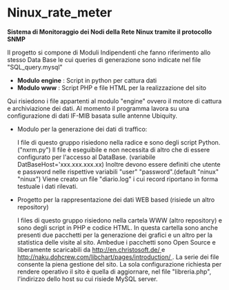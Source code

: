 Ninux_rate_meter
================

**Sistema di Monitoraggio dei Nodi della Rete Ninux tramite il protocollo SNMP**

Il progetto si compone di Moduli Indipendenti che fanno riferimento allo stesso
Data Base le cui queries di generazione sono indicate nel file "SQL_query.mysql"

 - **Modulo engine** : Script in python per cattura dati
 - **Modulo www** : Script PHP e file HTML per la realizzazione   del sito
  
Qui risiedono i file appartenti al modulo "engine" ovvero il motore di cattura e 
archiviazione dei dati.
Al momento il programma lavora su una configurazione di dati  IF-MIB basata sulle antenne 
Ubiquity.
 
 - Modulo per la generazione dei dati di traffico:

	I file di questo gruppo risiedono nella radice  e sono degli script 
	Python. ("nxrm.py")
	Il file è eseguibile e non necessita di altro che di essere configurato per
	l'accesso al DataBase. (variabile DatBaseHost='xxx.xxx.xxx.xx) Inoltre devono essere definiti  che utente
   	e password nelle rispettive variabili "user" "password".(default "ninux" "ninux")
	Viene creato un file "diario.log" i cui record riportano in forma testuale i dati rilevati.
	
 - Progetto per la rappresentazione dei dati WEB based (risiede un altro repository)
 
	I files di questo gruppo risiedono nella cartela WWW (altro repository) e sono degli script in PHP
	e codice HTML. In questa cartella sono anche presenti due pacchetti 
	per la generazione dei grafici e un altro per la statistica delle visite al sito.
 	Ambedue i pacchetti sono Open Source e liberamente scaricabili da
	[http://en.christosoft.de/ ](http://en.christosoft.de/) e
	[http://naku.dohcrew.com/libchart/pages/introduction/ ](http://naku.dohcrew.com/libchart/pages/introduction/).
	La serie dei file consente la piena gestione del sito.
	La sola configurazione richiesta per rendere operativo il sito  è quella di 
	aggiornare, nel file "libreria.php", l'indirizzo dello host su cui risiede MySQL server.
 	
	
	    
